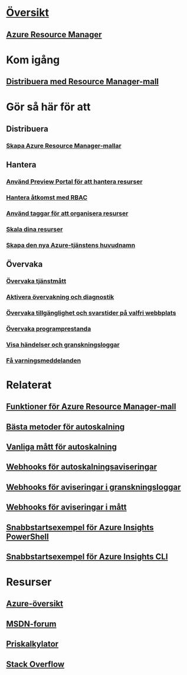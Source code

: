 # [Översikt](../azure-portal-overview.md)
## [Azure Resource Manager](../azure-resource-manager/resource-group-overview.md)

# Kom igång
## [Distribuera med Resource Manager-mall](../azure-resource-manager/resource-group-template-deploy.md)

# Gör så här för att
## Distribuera
### [Skapa Azure Resource Manager-mallar](../azure-resource-manager/resource-group-authoring-templates.md)

## Hantera
### [Använd Preview Portal för att hantera resurser](../azure-resource-manager/resource-group-portal.md)
### [Hantera åtkomst med RBAC](../active-directory/role-based-access-control-configure.md)
### [Använd taggar för att organisera resurser](../azure-resource-manager/resource-group-using-tags.md)
### [Skala dina resurser](../monitoring-and-diagnostics/insights-how-to-scale.md)
### [Skapa den nya Azure-tjänstens huvudnamn](../azure-resource-manager/resource-group-create-service-principal-portal.md)
## Övervaka
### [Övervaka tjänstmått](../monitoring-and-diagnostics/insights-how-to-customize-monitoring.md)
### [Aktivera övervakning och diagnostik](../monitoring-and-diagnostics/insights-how-to-use-diagnostics.md)
### [Övervaka tillgänglighet och svarstider på valfri webbplats](../application-insights/app-insights-monitor-web-app-availability.md)
### [Övervaka programprestanda](../application-insights/app-insights-azure-web-apps.md)
### [Visa händelser och granskningsloggar](../monitoring-and-diagnostics/insights-debugging-with-events.md)
### [Få varningsmeddelanden](../monitoring-and-diagnostics/insights-receive-alert-notifications.md)

# Relaterat
## [Funktioner för Azure Resource Manager-mall](../azure-resource-manager/resource-group-template-functions.md)
## [Bästa metoder för autoskalning](../monitoring-and-diagnostics/insights-autoscale-best-practices.md)
## [Vanliga mått för autoskalning](../monitoring-and-diagnostics/insights-autoscale-common-metrics.md)
## [Webhooks för autoskalningsaviseringar](../monitoring-and-diagnostics/insights-autoscale-to-webhook-email.md)
## [Webhooks för aviseringar i granskningsloggar](../monitoring-and-diagnostics/insights-auditlog-to-webhook-email.md)
## [Webhooks för aviseringar i mått](../monitoring-and-diagnostics/insights-webhooks-alerts.md)
## [Snabbstartsexempel för Azure Insights PowerShell](../monitoring-and-diagnostics/insights-powershell-samples.md)
## [Snabbstartsexempel för Azure Insights CLI](../monitoring-and-diagnostics/insights-cli-samples.md)

# Resurser
## [Azure-översikt](https://azure.microsoft.com/roadmap/?category=monitoring-management)
## [MSDN-forum](https://social.msdn.microsoft.com/Forums/en-US/home?forum=windowsazuremanagement) 
## [Priskalkylator](https://azure.microsoft.com/pricing/calculator/)
## [Stack Overflow](http://stackoverflow.com/questions/tagged/azure-management-portal)





